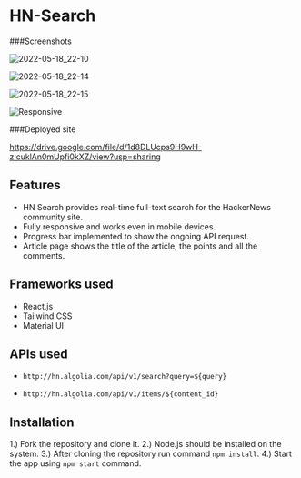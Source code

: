 # HN-Search

###Screenshots

![2022-05-18_22-10](https://user-images.githubusercontent.com/47355538/169096534-cf3b0f8c-a168-4f5f-abc9-d52fd3737146.png)

![2022-05-18_22-14](https://user-images.githubusercontent.com/47355538/169097298-bd675e97-6947-4c10-aa33-cdd968af8f6f.png)

![2022-05-18_22-15](https://user-images.githubusercontent.com/47355538/169097490-f0787cdf-917d-444a-9d0b-7dbf919f8a9e.png)

![Responsive](https://user-images.githubusercontent.com/47355538/169096300-349a2c51-d2a3-4296-8ffd-e1436ef14984.png)

###Deployed site

https://drive.google.com/file/d/1d8DLUcps9H9wH-zIcuklAn0mUpfi0kXZ/view?usp=sharing



## Features

- HN Search provides real-time full-text search for the HackerNews community site.
- Fully responsive and works even in mobile devices.
- Progress bar implemented to show the ongoing API request.
- Article page shows the title of the article, the points and all the comments.

## Frameworks used
- React.js
- Tailwind CSS
- Material UI 

## APIs used
- `http://hn.algolia.com/api/v1/search?query=${query}`

- `http://hn.algolia.com/api/v1/items/${content_id}`


## Installation 

1.) Fork the repository and clone it.
2.)  Node.js should be installed on the system.
3.)  After cloning the repository run command `npm install`.
4.) Start the app using `npm start` command.
